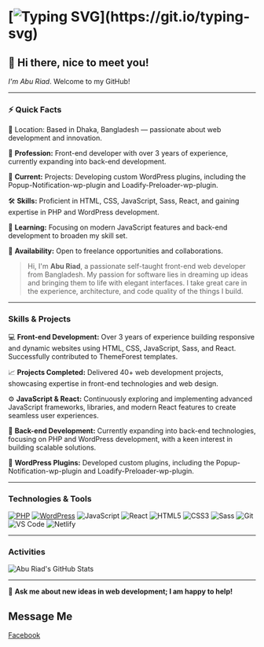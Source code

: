# [![Typing SVG](https://readme-typing-svg.herokuapp.com/?lines=Hi+there+i+am+Abu+Riad;Available+for+Freelance+Hire!)](https://git.io/typing-svg)

## 👋 Hi there, nice to meet you! 
*I'm Abu Riad*. Welcome to my GitHub!

---

### ⚡ Quick Facts
📍 Location: Based in Dhaka, Bangladesh — passionate about web development and innovation.

💼 **Profession:** Front-end developer with over 3 years of experience, currently expanding into back-end development.

🚀 **Current:** Projects: Developing custom WordPress plugins, including the Popup-Notification-wp-plugin and Loadify-Preloader-wp-plugin.

🛠️ **Skills:** Proficient in HTML, CSS, JavaScript, Sass, React, and gaining expertise in PHP and WordPress development.

📖 **Learning:** Focusing on modern JavaScript features and back-end development to broaden my skill set.

🌟 **Availability:** Open to freelance opportunities and collaborations.

> Hi, I'm **Abu Riad**, a passionate self-taught front-end web developer from Bangladesh. My passion for software lies in dreaming up ideas and bringing them to life with elegant interfaces. I take great care in the experience, architecture, and code quality of the things I build.  

---

### Skills & Projects
💻 **Front-end Development:** Over 3 years of experience building responsive and dynamic websites using HTML, CSS, JavaScript, Sass, and React. Successfully contributed to ThemeForest templates.

📈 **Projects Completed:** Delivered 40+ web development projects, showcasing expertise in front-end technologies and web design.

⚙️ **JavaScript & React:** Continuously exploring and implementing advanced JavaScript frameworks, libraries, and modern React features to create seamless user experiences.

🔨 **Back-end Development:** Currently expanding into back-end technologies, focusing on PHP and WordPress development, with a keen interest in building scalable solutions.

🔌 **WordPress Plugins:** Developed custom plugins, including the Popup-Notification-wp-plugin and Loadify-Preloader-wp-plugin.



---

### Technologies & Tools
[![PHP](https://img.shields.io/badge/PHP-%238899BE?style=flat-square&logo=php&logoColor=FFFFFF&labelColor=%238899BE)](https://www.php.net)
[![WordPress](https://img.shields.io/badge/WordPress-%2321759B?style=flat-square&logo=wordpress&logoColor=FFFFFF&labelColor=%2321759B)](https://wordpress.org)
![JavaScript](https://img.shields.io/badge/-JavaScript-%23F7DF1C?style=flat-square&logo=javascript&logoColor=000000&labelColor=%23F7DF1C&color=%23FFCE5A)
![React](https://img.shields.io/badge/-React-%23282C34?style=flat-square&logo=react)
![HTML5](https://img.shields.io/badge/-HTML5-%23E44D27?style=flat-square&logo=html5&logoColor=ffffff)
![CSS3](https://img.shields.io/badge/-CSS3-%231572B6?style=flat-square&logo=css3)
![Sass](https://img.shields.io/badge/-Sass-%23CC6699?style=flat-square&logo=sass&logoColor=ffffff)
![Git](https://img.shields.io/badge/-Git-%23F05032?style=flat-square&logo=git&logoColor=%23ffffff)
![VS Code](https://img.shields.io/badge/-VSCode-%23007ACC?style=flat-square&logo=visual-studio-code)
![Netlify](https://img.shields.io/badge/-Netlify-%2300C7B7?style=flat-square&logo=netlify&logoColor=ffffff)

---

### Activities
![Abu Riad's GitHub Stats](https://github-readme-stats.vercel.app/api?username=aburiad&show_icons=true&theme=dracula)

---

💬 **Ask me about new ideas in web development; I am happy to help!**

## Message Me
[Facebook](https://www.facebook.com/ahsanriad.engineer/)

<!---
aburiad/aburiad is a ✨ special ✨ repository because its `README.md` (this file) appears on your GitHub profile.
You can click the Preview link to take a look at your changes.
--->
